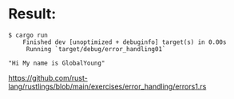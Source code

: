 # Result:

```
$ cargo run
    Finished dev [unoptimized + debuginfo] target(s) in 0.00s
     Running `target/debug/error_handling01`

"Hi My name is GlobalYoung"

```

https://github.com/rust-lang/rustlings/blob/main/exercises/error_handling/errors1.rs

<br>
